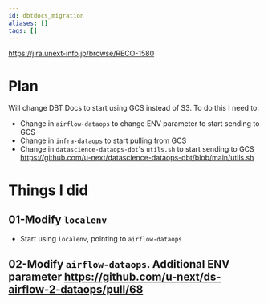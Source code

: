 ```yaml
---
id: dbtdocs_migration
aliases: []
tags: []
---
```


https://jira.unext-info.jp/browse/RECO-1580

# Plan
Will change DBT Docs to start using GCS instead of S3. To do this I need to:
 * Change in `airflow-dataops` to change ENV parameter to start sending to GCS
 * Change in `infra-dataops` to start pulling from GCS
 * Change in `datascience-dataops-dbt`'s `utils.sh` to start sending to GCS https://github.com/u-next/datascience-dataops-dbt/blob/main/utils.sh

# Things I did
## 01-Modify `localenv`
* Start using `localenv`, pointing to `airflow-dataops`
## 02-Modify `airflow-dataops`. Additional ENV parameter https://github.com/u-next/ds-airflow-2-dataops/pull/68


